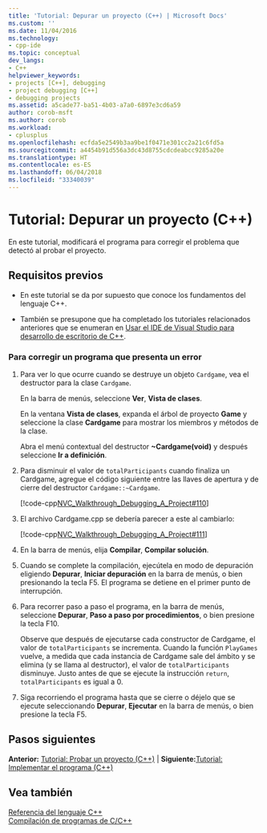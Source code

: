 ```yaml
---
title: 'Tutorial: Depurar un proyecto (C++) | Microsoft Docs'
ms.custom: ''
ms.date: 11/04/2016
ms.technology:
- cpp-ide
ms.topic: conceptual
dev_langs:
- C++
helpviewer_keywords:
- projects [C++], debugging
- project debugging [C++]
- debugging projects
ms.assetid: a5cade77-ba51-4b03-a7a0-6897e3cd6a59
author: corob-msft
ms.author: corob
ms.workload:
- cplusplus
ms.openlocfilehash: ecfda5e2549b3aa9be1f0471e301cc2a21c6fd5a
ms.sourcegitcommit: a4454b91d556a3dc43d8755cdcdeabcc9285a20e
ms.translationtype: HT
ms.contentlocale: es-ES
ms.lasthandoff: 06/04/2018
ms.locfileid: "33340039"
---
```

# <a name="walkthrough-debugging-a-project-c"></a>Tutorial: Depurar un proyecto (C++)
En este tutorial, modificará el programa para corregir el problema que detectó al probar el proyecto.  
  
## <a name="prerequisites"></a>Requisitos previos  
  
-   En este tutorial se da por supuesto que conoce los fundamentos del lenguaje C++.  
  
-   También se presupone que ha completado los tutoriales relacionados anteriores que se enumeran en [Usar el IDE de Visual Studio para desarrollo de escritorio de C++](../ide/using-the-visual-studio-ide-for-cpp-desktop-development.md).  
  
### <a name="to-fix-a-program-that-has-a-bug"></a>Para corregir un programa que presenta un error  
  
1.  Para ver lo que ocurre cuando se destruye un objeto `Cardgame`, vea el destructor para la clase `Cardgame`.  
  
     En la barra de menús, seleccione **Ver**, **Vista de clases**.  
  
     En la ventana **Vista de clases**, expanda el árbol de proyecto **Game** y seleccione la clase **Cardgame** para mostrar los miembros y métodos de la clase.  
  
     Abra el menú contextual del destructor **~Cardgame(void)** y después seleccione **Ir a definición**.  
  
2.  Para disminuir el valor de `totalParticipants` cuando finaliza un Cardgame, agregue el código siguiente entre las llaves de apertura y de cierre del destructor `Cardgame::~Cardgame`.  
  
     [!code-cpp[NVC_Walkthrough_Debugging_A_Project#110](../ide/codesnippet/CPP/walkthrough-debugging-a-project-cpp_1.cpp)]  
  
3.  El archivo Cardgame.cpp se debería parecer a este al cambiarlo:  
  
     [!code-cpp[NVC_Walkthrough_Debugging_A_Project#111](../ide/codesnippet/CPP/walkthrough-debugging-a-project-cpp_2.cpp)]  
  
4.  En la barra de menús, elija **Compilar**, **Compilar solución**.  
  
5.  Cuando se complete la compilación, ejecútela en modo de depuración eligiendo **Depurar**, **Iniciar depuración** en la barra de menús, o bien presionando la tecla F5. El programa se detiene en el primer punto de interrupción.  
  
6.  Para recorrer paso a paso el programa, en la barra de menús, seleccione **Depurar**, **Paso a paso por procedimientos**, o bien presione la tecla F10.  
  
     Observe que después de ejecutarse cada constructor de Cardgame, el valor de `totalParticipants` se incrementa. Cuando la función `PlayGames` vuelve, a medida que cada instancia de Cardgame sale del ámbito y se elimina (y se llama al destructor), el valor de `totalParticipants` disminuye. Justo antes de que se ejecute la instrucción `return`, `totalParticipants` es igual a 0.  
  
7.  Siga recorriendo el programa hasta que se cierre o déjelo que se ejecute seleccionando **Depurar**, **Ejecutar** en la barra de menús, o bien presione la tecla F5.  
  
## <a name="next-steps"></a>Pasos siguientes  
 **Anterior:** [Tutorial: Probar un proyecto (C++)](../ide/walkthrough-testing-a-project-cpp.md) &#124; **Siguiente:**[Tutorial: Implementar el programa (C++)](../ide/walkthrough-deploying-your-program-cpp.md)  
  
## <a name="see-also"></a>Vea también  
 [Referencia del lenguaje C++](../cpp/cpp-language-reference.md)   
 [Compilación de programas de C/C++](../build/building-c-cpp-programs.md)